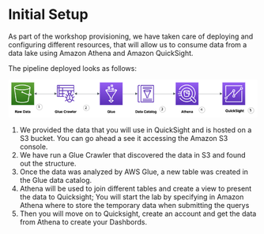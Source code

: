 # Initial Setup

As part of the workshop provisioning, we have taken care of deploying and configuring different resources, that will allow us to consume data from a data lake using Amazon Athena and Amazon QuickSight.

The pipeline deployed looks as follows:

![image](../_media/QuicksightLab.png ':size=750')

1. We provided the data that you will use in QuickSight and is hosted on a S3 bucket. You can go ahead a see it accessing the Amazon S3 console.
2. We have run a Glue Crawler that discovered the data in S3 and found out the structure. 
3. Once the data was analyzed by AWS Glue, a new table was created in the Glue data catalog.
4. Athena will be used to join different tables and create a view to present the data to Quicksight; You will start the lab by specifying in Amazon Athena where to store the temporary data when submitting the querys 
5. Then you will move on to Quicksight, create an account and get the data from Athena to create your Dashbords.
